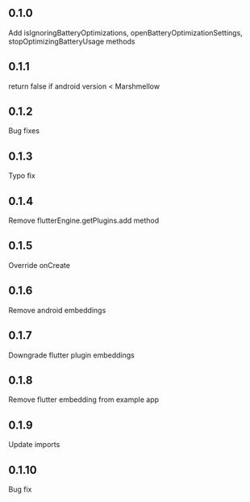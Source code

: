 ## 0.1.0
Add isIgnoringBatteryOptimizations, openBatteryOptimizationSettings, stopOptimizingBatteryUsage methods
## 0.1.1
return false if android version < Marshmellow
## 0.1.2
Bug fixes
## 0.1.3
Typo fix
## 0.1.4
Remove flutterEngine.getPlugins.add method
## 0.1.5
Override onCreate
## 0.1.6
Remove android embeddings
## 0.1.7
Downgrade flutter plugin embeddings
## 0.1.8
Remove flutter embedding from example app
## 0.1.9
Update imports
## 0.1.10
Bug fix
